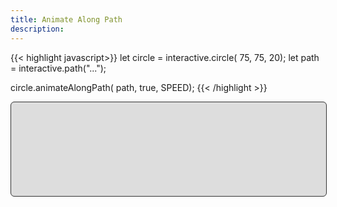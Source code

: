 ```yaml
---
title: Animate Along Path
description:
---
```



{{< highlight javascript>}}
let circle = interactive.circle( 75, 75, 20);
let path = interactive.path("...");

circle.animateAlongPath( path, true, SPEED);
{{< /highlight >}}

<div style="border-radius:6px; border:1px solid #333333; width:100%; height:150px; background:#dddddd; margin-bottom:16px;"></div>
